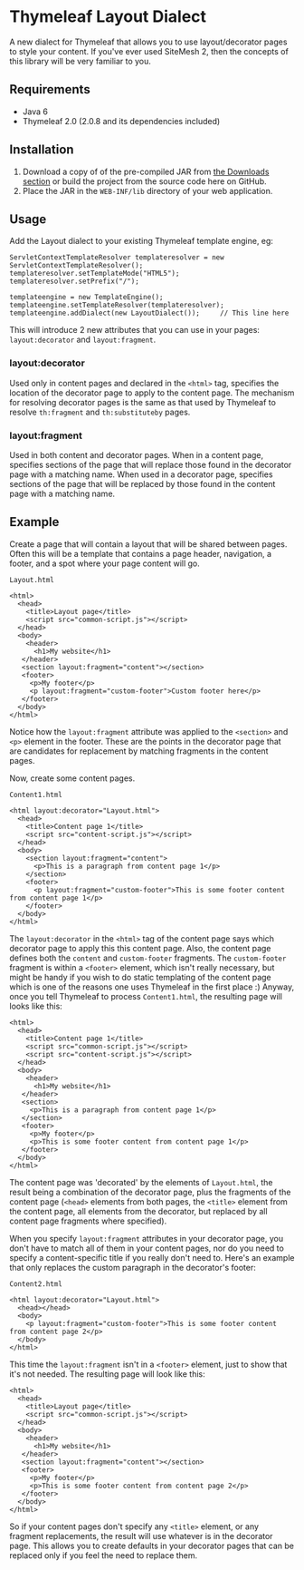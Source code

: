 
Thymeleaf Layout Dialect
========================

A new dialect for Thymeleaf that allows you to use layout/decorator pages to
style your content.  If you've ever used SiteMesh 2, then the concepts of this
library will be very familiar to you.


Requirements
------------

 - Java 6
 - Thymeleaf 2.0 (2.0.8 and its dependencies included)


Installation
------------

1. Download a copy of of the pre-compiled JAR from [the Downloads section](thymeleaf-layout-dialect/downloads)
   or build the project from the source code here on GitHub.
2. Place the JAR in the `WEB-INF/lib` directory of your web application.


Usage
-----

Add the Layout dialect to your existing Thymeleaf template engine, eg:

	ServletContextTemplateResolver templateresolver = new ServletContextTemplateResolver();
	templateresolver.setTemplateMode("HTML5");
	templateresolver.setPrefix("/");

	templateengine = new TemplateEngine();
	templateengine.setTemplateResolver(templateresolver);
	templateengine.addDialect(new LayoutDialect());		// This line here

This will introduce 2 new attributes that you can use in your pages:
`layout:decorator` and `layout:fragment`.

### layout:decorator
Used only in content pages and declared in the `<html>` tag, specifies the
location of the decorator page to apply to the content page.  The mechanism for
resolving decorator pages is the same as that used by Thymeleaf to resolve
`th:fragment` and `th:substituteby` pages.

### layout:fragment
Used in both content and decorator pages.  When in a content page, specifies
sections of the page that will replace those found in the decorator page with a
matching name.  When used in a decorator page, specifies sections of the page
that will be replaced by those found in the content page with a matching name.


Example
-------

Create a page that will contain a layout that will be shared between pages.
Often this will be a template that contains a page header, navigation, a footer,
and a spot where your page content will go.

	Layout.html
	
	<html>
	  <head>
	    <title>Layout page</title>
	    <script src="common-script.js"></script>
	  </head>
	  <body>
	    <header>
	      <h1>My website</h1>
	   </header>
	   <section layout:fragment="content"></section>
	   <footer>
	     <p>My footer</p>
	     <p layout:fragment="custom-footer">Custom footer here</p>
	   </footer>  
	  </body>
	</html>

Notice how the `layout:fragment` attribute was applied to the `<section>` and
`<p>` element in the footer.  These are the points in the decorator page that
are candidates for replacement by matching fragments in the content pages.

Now, create some content pages.

	Content1.html
	
	<html layout:decorator="Layout.html">
	  <head>
	    <title>Content page 1</title>
	    <script src="content-script.js"></script>
	  </head>
	  <body>
	    <section layout:fragment="content">
	      <p>This is a paragraph from content page 1</p>
	    </section>
	    <footer>
	      <p layout:fragment="custom-footer">This is some footer content from content page 1</p>
	    </footer>
	  </body>
	</html>

The `layout:decorator` in the `<html>` tag of the content page says which
decorator page to apply this this content page.  Also, the content page defines
both the `content` and `custom-footer` fragments.  The `custom-footer` fragment
is within a `<footer>` element, which isn't really necessary, but might be handy
if you wish to do static templating of the content page which is one of the
reasons one uses Thymeleaf in the first place :)  Anyway, once you tell
Thymeleaf to process `Content1.html`, the resulting page will looks like this:

	<html>
	  <head>
	    <title>Content page 1</title>
	    <script src="common-script.js"></script>
	    <script src="content-script.js"></script>
	  </head>
	  <body>
	    <header>
	      <h1>My website</h1>
	   </header>
	   <section>
	     <p>This is a paragraph from content page 1</p>
	   </section>
	   <footer>
	     <p>My footer</p>
	     <p>This is some footer content from content page 1</p>
	   </footer>  
	  </body>
	</html>

The content page was 'decorated' by the elements of `Layout.html`, the result
being a combination of the decorator page, plus the fragments of the content
page (`<head>` elements from both pages, the `<title>` element from the content
page, all elements from the decorator, but replaced by all content page
fragments where specified).

When you specify `layout:fragment` attributes in your decorator page, you don't
have to match all of them in your content pages, nor do you need to specify a
content-specific title if you really don't need to.  Here's an example that only
replaces the custom paragraph in the decorator's footer:

	Content2.html

	<html layout:decorator="Layout.html">
	  <head></head>
	  <body>
	    <p layout:fragment="custom-footer">This is some footer content from content page 2</p>
	  </body>
	</html>

This time the `layout:fragment` isn't in a `<footer>` element, just to show that
it's not needed.  The resulting page will look like this:

	<html>
	  <head>
	    <title>Layout page</title>
	    <script src="common-script.js"></script>
	  </head>
	  <body>
	    <header>
	      <h1>My website</h1>
	   </header>
	   <section layout:fragment="content"></section>
	   <footer>
	     <p>My footer</p>
	     <p>This is some footer content from content page 2</p>
	   </footer>  
	  </body>
	</html>

So if your content pages don't specify any `<title>` element, or any fragment
replacements, the result will use whatever is in the decorator page.  This
allows you to create defaults in your decorator pages that can be replaced only
if you feel the need to replace them.

